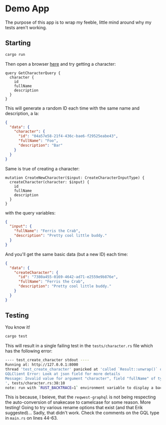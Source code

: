 # Demo App

The purpose of this app is to wrap my feeble, little mind around why my tests aren't working.

## Starting

```bash
cargo run
```

Then open a browser [here](http://127.0.0.1:8000) and try getting a character:

```gql
query GetCharacterQuery {
  character {
    id
    fullName
    description
  }
}
```

This will generate a random ID each time with the same name and description, a la:

```json
{
  "data": {
    "character": {
      "id": "04a57e58-21f4-436c-bae6-f29525eabe43",
      "fullName": "Foo",
      "description": "Bar"
    }
  }
}
```

Same is true of creating a character:

```gql
mutation CreateNewCharacter($input: CreateCharacterInputType) {
  createCharacter(character: $input) {
    id
    fullName
    description
  }
}
```

with the query variables:

```json
{
  "input": {
    "fullName": "Ferris the Crab",
    "description": "Pretty cool little buddy."
  }
}
```

And you'll get the same basic data (but a new ID) each time:

```json
{
  "data": {
    "createCharacter": {
      "id": "7380a455-0169-4642-ad71-e2559e9b876e",
      "fullName": "Ferris the Crab",
      "description": "Pretty cool little buddy."
    }
  }
}
```

## Testing

You know it!

```bash
cargo test
```

This will result in a single failing test in the `tests/character.rs` file which has the following error:

```bash
---- test_create_character stdout ----
Running at: http://127.0.0.1:8000
thread 'test_create_character' panicked at 'called `Result::unwrap()` on an `Err` value:
GQLClient Error: Look at json field for more details
Message: Invalid value for argument "character", field "fullName" of type "String!" is required but not provided
', tests/character.rs:38:10
note: run with `RUST_BACKTRACE=1` environment variable to display a backtrace
```

This is because, I beieve, that the `reqwest-graphql` is not being respecting the auto-conversion of snakecase to camelcase for some reason. More testing! Going to try various rename options that exist (and that Erik suggested)... Sadly, that didn't work. Check the comments on the GQL type in `main.rs` on lines 44-63.